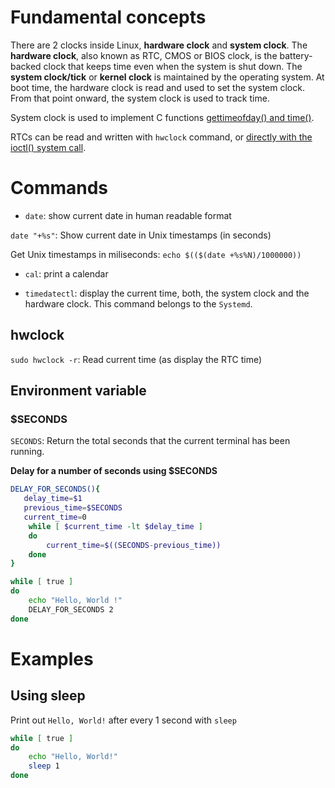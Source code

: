 # Fundamental concepts

There are 2 clocks inside Linux, **hardware clock** and **system clock**. The **hardware clock**, also known as RTC, CMOS or BIOS clock, is the battery-backed clock that keeps time even when the system is shut down. The **system clock/tick** or **kernel clock** is maintained by the operating system. At boot time, the hardware clock is read and used to set the system clock. From that point onward, the system clock is used to track time.

System clock is used to implement C functions [gettimeofday() and time()](https://github.com/TranPhucVinh/C/blob/master/Physical%20layer/Time/README.md#systime).

RTCs can be read and written with ``hwclock`` command, or [directly with the ioctl() system call](https://github.com/TranPhucVinh/C/blob/master/Physical%20layer/Time/Examples.md#read-rtc-time-of-devrtc).

# Commands

* ``date``: show current date in human readable format

``date "+%s"``: Show current date in Unix timestamps (in seconds)

Get Unix timestamps in miliseconds: ``echo $(($(date +%s%N)/1000000))``

* ``cal``: print a calendar

* ``timedatectl``: display the current time, both, the system clock and the hardware clock. This command belongs to the ``Systemd``.

## hwclock

``sudo hwclock -r``: Read current time (as display the RTC time)

## Environment variable

### $SECONDS

``SECONDS``: Return the total seconds that the current terminal has been running.

**Delay for a number of seconds using $SECONDS**

```sh
DELAY_FOR_SECONDS(){
   delay_time=$1 
   previous_time=$SECONDS
   current_time=0 
    while [ $current_time -lt $delay_time ]
    do
        current_time=$((SECONDS-previous_time))
    done 
}

while [ true ]
do
    echo "Hello, World !"
    DELAY_FOR_SECONDS 2
done    
```

# Examples

## Using sleep

Print out ``Hello, World!`` after every 1 second with ``sleep``

```sh
while [ true ]
do
	echo "Hello, World!"
	sleep 1
done
```
